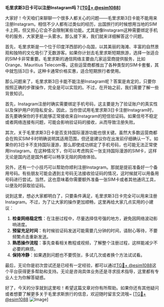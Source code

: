 **毛里求斯3日卡可以注册Instagram吗？[[TG💪+ @esim1088](https://t.me/s/esim1088)]**

大家好！今天咱们来聊聊一个很多人都关心的问题——毛里求斯3日卡能不能用来注册Instagram。相信不少人都有过类似的经历，出国旅行的时候想用当地的SIM卡上网，但又担心它会不会限制某些功能。尤其是像Instagram这种需要绑定手机号的服务，大家更是一头雾水。那么接下来，我们就来详细解答这个问题。

首先，毛里求斯是一个位于印度洋西部的小岛国，以其美丽的海滩、丰富的自然景观和独特的文化吸引了无数游客。如果你计划去毛里求斯短期旅游，选择一张适合的SIM卡非常重要。毛里求斯的通信网络主要由几家运营商提供服务，比如Orange、Mauritius Telecom等。这些运营商都推出了各种类型的SIM卡套餐，其中就包括3日卡。这种卡通常价格实惠，适合短期旅行者使用。

那么问题来了，毛里求斯3日卡能不能注册Instagram呢？答案是肯定的，只要你按照正确的步骤操作，完全是可以实现的。不过，在开始之前，我们需要了解一些背景知识。

首先，Instagram注册时确实需要绑定手机号码，这主要是为了验证账户的真实性以及保护用户的隐私安全。因此，当你尝试用毛里求斯3日卡注册Instagram时，首先要确保你的手机能够正常接收来自Instagram的短信验证码。如果信号不稳定或者网络连接有问题，可能会影响验证码的接收，从而导致注册失败。

其次，关于毛里求斯3日卡是否支持国际漫游功能也很关键。虽然大多数运营商都会在购买SIM卡时明确说明其适用范围，但还是建议你在出发前仔细确认一下。如果你的3日卡不支持国际漫游，那么即使成功绑定了手机号码，也可能无法正常使用Instagram。在这种情况下，你可以考虑购买一张支持国际漫游的SIM卡，这样无论是国内还是国外都可以畅享无阻的网络体验。

另外，还有一个小技巧可以帮助你顺利注册Instagram。那就是提前准备好一个备用号码。有些朋友可能会遇到主号码无法接收验证码的情况，这时候就可以用备用号码进行尝试。当然，这也意味着你需要额外准备一张SIM卡或者其他通讯工具，以便及时获取验证码。

说到这里，想必大家都明白了，只要条件满足，毛里求斯3日卡完全可以用来注册Instagram。不过，为了让大家的操作更加顺畅，这里再给大家几点实用的小建议：

1. **检查网络稳定性**：在注册过程中，尽量选择信号强的地方，避免因网络波动影响进度。
2. **预留充足时间**：有时候验证码发送可能需要几分钟的时间，请耐心等待，不要频繁点击重新发送。
3. **熟悉操作流程**：事先查看相关教程或视频，了解整个注册过程，这样能减少不必要的麻烦。
4. **保持冷静**：如果遇到问题也不要慌张，多试几次或者换个方法试试看。

最后，无论你是初次尝试还是已经有一定经验，都可以通过[TG💪+ @esim1088](https://t.me/s/esim1088)这个平台获得更多帮助和支持。无论是咨询具体业务还是寻求技术指导，这里都有专业人士为你解答疑惑。

好了，今天的分享就到这里啦！希望这篇文章对你有所帮助。如果你还有其他疑问或者想要了解更多关于毛里求斯旅行的信息，欢迎随时留言交流哦~ [[TG💪+ @esim1088](https://t.me/s/esim1088) ![Image](https://i.postimg.cc/4NQfJmqS/Snipaste-2025-05-13-00-14-12.png)]